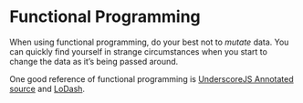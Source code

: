 # Functional Programming

When using functional programming, do your best not to *mutate* data. You can quickly find yourself in strange circumstances when you start to change the data as it’s being passed around.

One good reference of functional programming is [UnderscoreJS Annotated source](http://underscorejs.org/docs/underscore.html) and [LoDash](https://lodash.com/).
